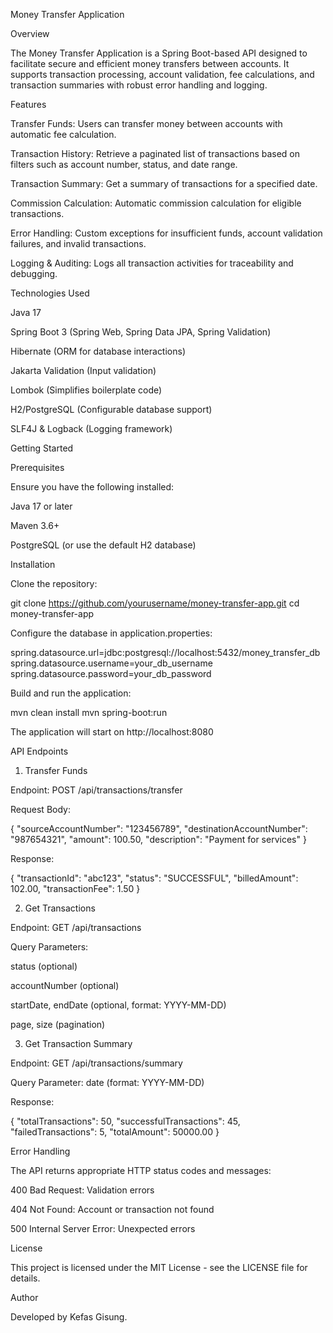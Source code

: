 Money Transfer Application

Overview

The Money Transfer Application is a Spring Boot-based API designed to facilitate secure and efficient money transfers between accounts. It supports transaction processing, account validation, fee calculations, and transaction summaries with robust error handling and logging.

Features

Transfer Funds: Users can transfer money between accounts with automatic fee calculation.

Transaction History: Retrieve a paginated list of transactions based on filters such as account number, status, and date range.

Transaction Summary: Get a summary of transactions for a specified date.

Commission Calculation: Automatic commission calculation for eligible transactions.

Error Handling: Custom exceptions for insufficient funds, account validation failures, and invalid transactions.

Logging & Auditing: Logs all transaction activities for traceability and debugging.

Technologies Used

Java 17

Spring Boot 3 (Spring Web, Spring Data JPA, Spring Validation)

Hibernate (ORM for database interactions)

Jakarta Validation (Input validation)

Lombok (Simplifies boilerplate code)

H2/PostgreSQL (Configurable database support)

SLF4J & Logback (Logging framework)

Getting Started

Prerequisites

Ensure you have the following installed:

Java 17 or later

Maven 3.6+

PostgreSQL (or use the default H2 database)

Installation

Clone the repository:

git clone https://github.com/yourusername/money-transfer-app.git
cd money-transfer-app

Configure the database in application.properties:

spring.datasource.url=jdbc:postgresql://localhost:5432/money_transfer_db
spring.datasource.username=your_db_username
spring.datasource.password=your_db_password

Build and run the application:

mvn clean install
mvn spring-boot:run

The application will start on http://localhost:8080

API Endpoints

1. Transfer Funds

Endpoint: POST /api/transactions/transfer

Request Body:

{
  "sourceAccountNumber": "123456789",
  "destinationAccountNumber": "987654321",
  "amount": 100.50,
  "description": "Payment for services"
}

Response:

{
  "transactionId": "abc123",
  "status": "SUCCESSFUL",
  "billedAmount": 102.00,
  "transactionFee": 1.50
}

2. Get Transactions

Endpoint: GET /api/transactions

Query Parameters:

status (optional)

accountNumber (optional)

startDate, endDate (optional, format: YYYY-MM-DD)

page, size (pagination)

3. Get Transaction Summary

Endpoint: GET /api/transactions/summary

Query Parameter: date (format: YYYY-MM-DD)

Response:

{
  "totalTransactions": 50,
  "successfulTransactions": 45,
  "failedTransactions": 5,
  "totalAmount": 50000.00
}

Error Handling

The API returns appropriate HTTP status codes and messages:

400 Bad Request: Validation errors

404 Not Found: Account or transaction not found

500 Internal Server Error: Unexpected errors

License

This project is licensed under the MIT License - see the LICENSE file for details.

Author

Developed by Kefas Gisung.
